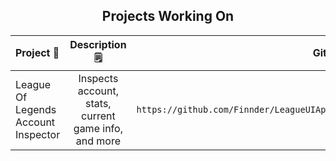 
<h2 align="center">Projects Working On</h2>

| Project 📂| Description 🗒️ | Github UL 🌐 |
|  :---   |   :----:     |  ---: |
| League Of Legends Account Inspector  | Inspects account, stats, current game info, and more  |``https://github.com/Finnder/LeagueUIApplication`` |

